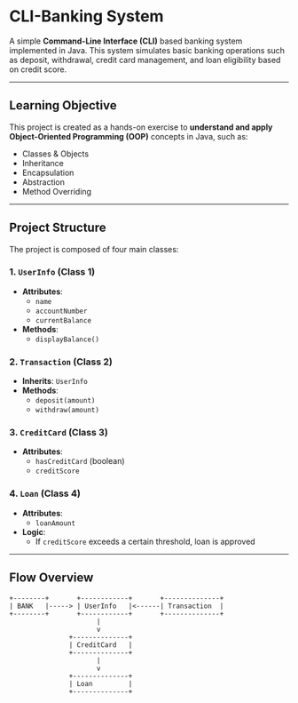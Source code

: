 # CLI-Banking System

A simple **Command-Line Interface (CLI)** based banking system implemented in Java. This system simulates basic banking operations such as deposit, withdrawal, credit card management, and loan eligibility based on credit score.

---

## Learning Objective

This project is created as a hands-on exercise to **understand and apply Object-Oriented Programming (OOP)** concepts in Java, such as:

- Classes & Objects
- Inheritance
- Encapsulation
- Abstraction
- Method Overriding

---

## Project Structure

The project is composed of four main classes:

### 1. `UserInfo` (Class 1)
- **Attributes**:
  - `name`
  - `accountNumber`
  - `currentBalance`
- **Methods**:
  - `displayBalance()`

### 2. `Transaction` (Class 2)
- **Inherits**: `UserInfo`
- **Methods**:
  - `deposit(amount)`
  - `withdraw(amount)`

### 3. `CreditCard` (Class 3)
- **Attributes**:
  - `hasCreditCard` (boolean)
  - `creditScore`

### 4. `Loan` (Class 4)
- **Attributes**:
  - `loanAmount`
- **Logic**:
  - If `creditScore` exceeds a certain threshold, loan is approved

---

## Flow Overview

```text
+--------+       +------------+       +--------------+
| BANK   |-----> | UserInfo   |<------| Transaction  |
+--------+       +------------+       +--------------+
                      |
                      v
               +--------------+
               | CreditCard   |
               +--------------+
                      |
                      v
               +--------------+
               | Loan         |
               +--------------+
